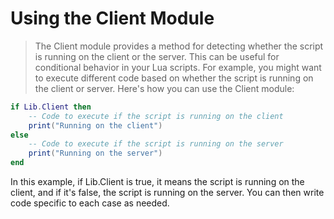 # Using the Client Module
> The Client module provides a method for detecting whether the script is running on the client or the server. This can be useful for conditional behavior in your Lua scripts. For example, you might want to execute different code based on whether the script is running on the client or server. Here's how you can use the Client module:
```lua
if Lib.Client then
    -- Code to execute if the script is running on the client
    print("Running on the client")
else
    -- Code to execute if the script is running on the server
    print("Running on the server")
end
```
In this example, if Lib.Client is true, it means the script is running on the client, and if it's false, the script is running on the server. You can then write code specific to each case as needed.
